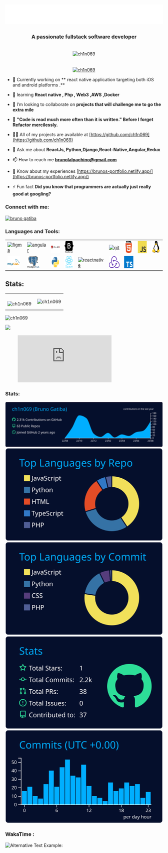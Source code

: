 
<h1 align="center"><img src="./nam.svg" ></h1>
<h3 align="center">A passionate fullstack software developer </h3>

<p align="center" style="padding:20px;"> <img src="https://komarev.com/ghpvc/?username=ch1n069&label=Profile%20views&color=0e75b6&style=flat" alt="ch1n069" /> </p>

<p align="center"> <a href="https://github.com/ryo-ma/github-profile-trophy"><img src="https://github-profile-trophy.vercel.app/?username=ch1n069" alt="ch1n069" /></a> </p>

- 🔭 Currently working on ** react native application targeting both iOS and android platforms .**

- 🌱  learning **React native , Php , Web3 ,AWS ,Docker**

- 👯 I’m looking to collaborate on **projects that will challenge me to go the extra mile**

- 🧠 **"Code is read much more often than it is written." Before I forget Refactor mercilessly.**

- 👨‍💻 All of my projects are available at [https://github.com/ch1n069](https://github.com/ch1n069)

- 💬 Ask me about **ReactJs, Python,Django,React-Native,Angular,Redux**

- 📫 How to reach me **brunolalpachino@gmail.com**

- 📄 Know about my experiences [https://brunos-portfolio.netlify.app/](https://brunos-portfolio.netlify.app/)

- ⚡ Fun fact **Did you know that programmers are actually just really good at googling?**

<h3 align="left">Connect with me:</h3>
<p align="left">
<a href="https://linkedin.com/in/bruno gatiba" target="blank"><img align="center" src="https://raw.githubusercontent.com/rahuldkjain/github-profile-readme-generator/master/src/images/icons/Social/linked-in-alt.svg" alt="bruno gatiba" height="30" width="40" /></a>
</p>

<h3 align="left">Languages and Tools:</h3>
<!-----table to display the data --->
<table width: 100%; >
  <tr>
    <td> <a href="https://www.figma.com/" target="_blank" rel="noreferrer"> <img src="https://www.vectorlogo.zone/logos/figma/figma-icon.svg" alt="figma" width="40" height="40"/> 
    </td>
    <td>
      <a href="https://angular.io" target="_blank" rel="noreferrer">
        <img src="https://angular.io/assets/images/logos/angular/angular.svg" alt="angular" width="40" height="40"/>
      </a>
    </td>
     <td>
      <a href="https://angular.io" target="_blank" rel="noreferrer">
        <img src="https://raw.githubusercontent.com/devicons/devicon/master/icons/angularjs/angularjs-original-wordmark.svg" alt="angularjs" width="40" height="40"/>
      </a>
    </td>
    <td>
      <a href="https://getbootstrap.com" target="_blank" rel="noreferrer">
        <img src="https://raw.githubusercontent.com/devicons/devicon/master/icons/bootstrap/bootstrap-plain-wordmark.svg" alt="bootstrap"       width="40" height="40"/> </a>
    </td>
    <td>
      <a
<img src="https://raw.githubusercontent.com/gilbarbara/logos/804dc257b59e144eaca5bc6ffd16949752c6f789/logos/bulma.svg" alt="bulma" width="40" height="40"/> </a>
    </td>
    <td>
       <a href="https://git-scm.com/" target="_blank" rel="noreferrer"> <img src="https://www.vectorlogo.zone/logos/git-scm/git-scm-icon.svg" alt="git" width="40" height="40"/> </a>
    </td>
    <td>
    <a href="https://www.w3.org/html/" target="_blank" rel="noreferrer"> <img src="https://raw.githubusercontent.com/devicons/devicon/master/icons/html5/html5-original-wordmark.svg" alt="html5" width="40" height="40"/> </a>
      
   </td>
   <td>
    <a href="https://developer.mozilla.org/en-US/docs/Web/JavaScript" target="_blank" rel="noreferrer"> <img src="https://raw.githubusercontent.com/devicons/devicon/master/icons/javascript/javascript-original.svg" alt="javascript" width="40" height="40"/> </a> 
     
   </td>
   <td>
   <a href="https://www.linux.org/" target="_blank" rel="noreferrer"> <img src="https://raw.githubusercontent.com/devicons/devicon/master/icons/linux/linux-original.svg" alt="linux" width="40" height="40"/> </a>
     
   </td>
      
    
  </tr>
  <tr>
  <td>
  <a href="https://www.mysql.com/" target="_blank" rel="noreferrer"> <img src="https://raw.githubusercontent.com/devicons/devicon/master/icons/mysql/mysql-original-wordmark.svg" alt="mysql" width="40" height="40"/> </a> 
    
  </td>
  <td>
   <a href="https://www.postgresql.org" target="_blank" rel="noreferrer"> <img src="https://raw.githubusercontent.com/devicons/devicon/master/icons/postgresql/postgresql-original-wordmark.svg" alt="postgresql" width="40" height="40"/> </a> 
    
  </td>
  <td>
  <a href="https://www.python.org" target="_blank" rel="noreferrer"> <img src="https://raw.githubusercontent.com/devicons/devicon/master/icons/python/python-original.svg" alt="python" width="40" height="40"/> </a> 
    
  </td>
  <td>
  <a href="https://reactjs.org/" target="_blank" rel="noreferrer"> <img src="https://raw.githubusercontent.com/devicons/devicon/master/icons/react/react-original-wordmark.svg" alt="react" width="40" height="40"/> </a> 
    
  </td>
  <td>
  <a href="https://reactnative.dev/" target="_blank" rel="noreferrer"> <img src="https://reactnative.dev/img/header_logo.svg" alt="reactnative" width="40" height="40"/> </a> 
    
  </td>
  <td>
   <a href="https://redux.js.org" target="_blank" rel="noreferrer"> <img src="https://raw.githubusercontent.com/devicons/devicon/master/icons/redux/redux-original.svg" alt="redux" width="40" height="40"/> </a>
    
  </td>
  <td>
   <a href="https://www.typescriptlang.org/" target="_blank" rel="noreferrer"> <img src="https://raw.githubusercontent.com/devicons/devicon/master/icons/typescript/typescript-original.svg" alt="typescript" width="40" height="40"/> </a> 
    
  </td>
  <td>
    
  </td>
  
  
    
  </tr>
  <!-- Add more rows as needed for other languages and tools -->
</table>
<h2>Stats:</h2>
<table>
  <tr>
    <td>
    <p><img align="left" src="https://github-readme-stats.vercel.app/api/top-langs?username=ch1n069&show_icons=true&locale=en&layout=compact" alt="ch1n069" /></p>
      
  </td>
  <td>
  <p>&nbsp;<img align="center" src="https://github-readme-stats.vercel.app/api?username=ch1n069&show_icons=true&locale=en" alt="ch1n069" /></p>
    
  </td>
   
  </tr>
</table>
</a></p>





<p><img align="center" src="https://github-readme-streak-stats.herokuapp.com/?user=ch1n069&" alt="ch1n069" /></p>




<img src="https://github-readme-stats.vercel.app/api?username=ch1n069&&show_icons=true&title_color=ffffff&icon_color=bb2acf&text_color=daf7dc&bg_color=151515">

<figure><embed src="https://wakatime.com/share/@719f399b-d637-477b-b4a8-e5a3a0897bb8/4eb8c164-43ee-4a20-99dc-cfc709f09d1b.svg"></embed></figure>
<h3 align="left">Stats:</h3>

[![](https://raw.githubusercontent.com/ch1n069/Bruno-Gatiba/master/profile-summary-card-output/algolia/0-profile-details.svg)](https://github.com/vn7n24fzkq/github-profile-summary-cards)
[![](https://raw.githubusercontent.com/ch1n069/Bruno-Gatiba/master/profile-summary-card-output/algolia/1-repos-per-language.svg)](https://github.com/vn7n24fzkq/github-profile-summary-cards) [![](https://raw.githubusercontent.com/ch1n069/Bruno-Gatiba/master/profile-summary-card-output/algolia/2-most-commit-language.svg)](https://github.com/vn7n24fzkq/github-profile-summary-cards)
[![](https://raw.githubusercontent.com/ch1n069/Bruno-Gatiba/master/profile-summary-card-output/algolia/3-stats.svg)](https://github.com/vn7n24fzkq/github-profile-summary-cards) [![](https://raw.githubusercontent.com/ch1n069/Bruno-Gatiba/master/profile-summary-card-output/algolia/4-productive-time.svg)](https://github.com/vn7n24fzkq/github-profile-summary-cards)

<h3 align="left">WakaTime : </h3>

  <img src="https://github.com/<username>/<repository-name>/blob/master/images/codeStats.svg" alt="Alternative Text"/>
  Example: <img src="https://github.com/tariksahni/tariksahni/blob/master/codeStats.svg" alt="My Coding Activity/>
